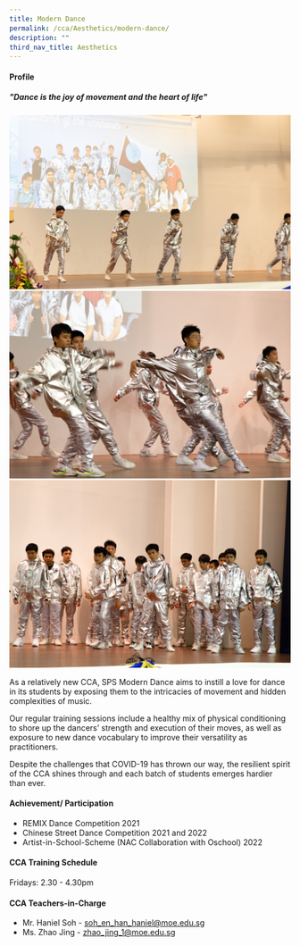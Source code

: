 ```yaml
---
title: Modern Dance
permalink: /cca/Aesthetics/modern-dance/
description: ""
third_nav_title: Aesthetics
---
```

#### **Profile**

##### **"Dance is the joy of movement and the heart of life"**

![](/images/2023updates/dance01.jpg)
<br>
![](/images/2023updates/dance02.jpg)
<br>
![](/images/2023updates/dance03.jpg)


As a relatively new CCA, SPS Modern Dance aims to instill a love for dance in its students by exposing them to the intricacies of movement and hidden complexities of music.

Our regular training sessions include a healthy mix of physical conditioning to shore up the dancers’ strength and execution of their moves, as well as exposure to new dance vocabulary to improve their versatility as practitioners.

Despite the challenges that COVID-19 has thrown our way, the resilient spirit of the CCA shines through and each batch of students emerges hardier than ever.

#### **Achievement/ Participation**

* REMIX Dance Competition 2021
* Chinese Street Dance Competition 2021 and 2022
* Artist-in-School-Scheme (NAC Collaboration with Oschool) 2022

#### **CCA Training Schedule**

Fridays: 2.30 - 4.30pm

#### **CCA Teachers-in-Charge**

* Mr. Haniel Soh -&nbsp;[soh_en_han_haniel@moe.edu.sg](mailto:soh_en_han_haniel@moe.edu.sg)
* Ms. Zhao Jing -&nbsp;[zhao_jing_1@moe.edu.sg](mailto:zhao_jing_1@moe.edu.sg)
